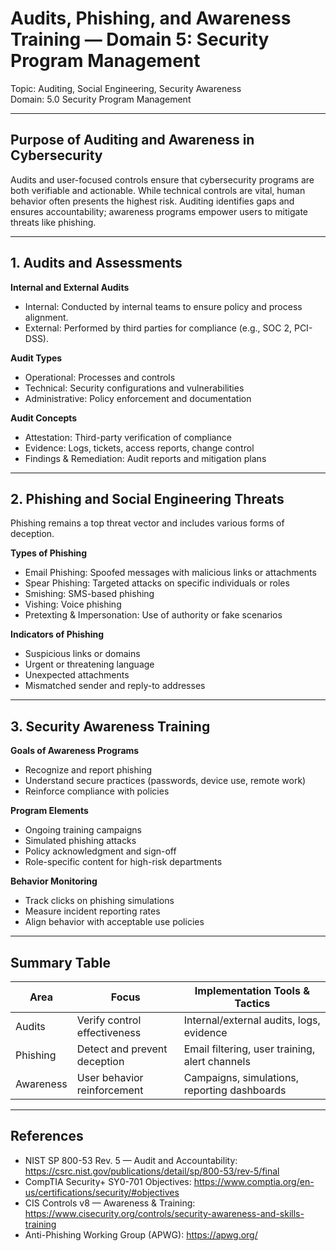 # Audits, Phishing, and Awareness Training — Domain 5: Security Program Management

Topic: Auditing, Social Engineering, Security Awareness  
Domain: 5.0 Security Program Management

---

## Purpose of Auditing and Awareness in Cybersecurity

Audits and user-focused controls ensure that cybersecurity programs are both verifiable and actionable. While technical controls are vital, human behavior often presents the highest risk. Auditing identifies gaps and ensures accountability; awareness programs empower users to mitigate threats like phishing.

---

## 1. Audits and Assessments

**Internal and External Audits**
- Internal: Conducted by internal teams to ensure policy and process alignment.
- External: Performed by third parties for compliance (e.g., SOC 2, PCI-DSS).

**Audit Types**
- Operational: Processes and controls  
- Technical: Security configurations and vulnerabilities  
- Administrative: Policy enforcement and documentation  

**Audit Concepts**
- Attestation: Third-party verification of compliance  
- Evidence: Logs, tickets, access reports, change control  
- Findings & Remediation: Audit reports and mitigation plans

---

## 2. Phishing and Social Engineering Threats

Phishing remains a top threat vector and includes various forms of deception.

**Types of Phishing**
- Email Phishing: Spoofed messages with malicious links or attachments  
- Spear Phishing: Targeted attacks on specific individuals or roles  
- Smishing: SMS-based phishing  
- Vishing: Voice phishing  
- Pretexting & Impersonation: Use of authority or fake scenarios  

**Indicators of Phishing**
- Suspicious links or domains  
- Urgent or threatening language  
- Unexpected attachments  
- Mismatched sender and reply-to addresses

---

## 3. Security Awareness Training

**Goals of Awareness Programs**
- Recognize and report phishing  
- Understand secure practices (passwords, device use, remote work)  
- Reinforce compliance with policies  

**Program Elements**
- Ongoing training campaigns  
- Simulated phishing attacks  
- Policy acknowledgment and sign-off  
- Role-specific content for high-risk departments  

**Behavior Monitoring**
- Track clicks on phishing simulations  
- Measure incident reporting rates  
- Align behavior with acceptable use policies  

---

## Summary Table

| Area              | Focus                         | Implementation Tools & Tactics                 |
| ----------------- | ----------------------------- | ---------------------------------------------- |
| Audits            | Verify control effectiveness  | Internal/external audits, logs, evidence       |
| Phishing          | Detect and prevent deception  | Email filtering, user training, alert channels |
| Awareness         | User behavior reinforcement   | Campaigns, simulations, reporting dashboards   |

---

## References

- NIST SP 800-53 Rev. 5 — Audit and Accountability: https://csrc.nist.gov/publications/detail/sp/800-53/rev-5/final  
- CompTIA Security+ SY0-701 Objectives: https://www.comptia.org/en-us/certifications/security/#objectives  
- CIS Controls v8 — Awareness & Training: https://www.cisecurity.org/controls/security-awareness-and-skills-training  
- Anti-Phishing Working Group (APWG): https://apwg.org/  